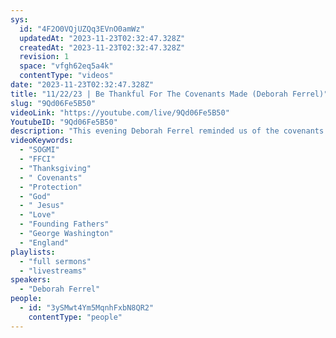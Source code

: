 ```yaml
---
sys:
  id: "4F2O0VQjUZQq3EVnO0amWz"
  updatedAt: "2023-11-23T02:32:47.328Z"
  createdAt: "2023-11-23T02:32:47.328Z"
  revision: 1
  space: "vfgh62eq5a4k"
  contentType: "videos"
date: "2023-11-23T02:32:47.328Z"
title: "11/22/23 | Be Thankful For The Covenants Made (Deborah Ferrel)"
slug: "9Qd06Fe5B50"
videoLink: "https://youtube.com/live/9Qd06Fe5B50"
YoutubeID: "9Qd06Fe5B50"
description: "This evening Deborah Ferrel reminded us of the covenants made by our founding fathers starting in 1607 with the first group from England that touched down in Americas. Again in 1789 George Washington dedicated the United States to our Father once again. We are a blessed nations because of our founding fathers, and our Father does not forget about those covenants. Be thankful for our fathers covenants to us that as long as we seek Him out He will be found, if we ask Him for something he will answer. He has given us His protection, and success in His name. Proverbs 19:23 says if we are sold out for Jesus we will have protection, abundant life and complete satisfaction. Let's have a blessed Thanksgiving and let us not forget to Thank our heavenly Father for all that He has done for us. This sermon was released at Freedom Fellowship Church International on November 22, 2023 by Deborah Ferrel.  \n"
videoKeywords:
  - "SOGMI"
  - "FFCI"
  - "Thanksgiving"
  - " Covenants"
  - "Protection"
  - "God"
  - " Jesus"
  - "Love"
  - "Founding Fathers"
  - "George Washington"
  - "England"
playlists:
  - "full sermons"
  - "livestreams"
speakers:
  - "Deborah Ferrel"
people:
  - id: "3ySMwt4Ym5MqnhFxbN8QR2"
    contentType: "people"
---
```

